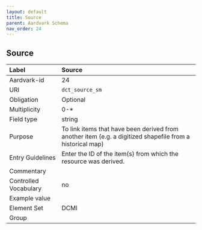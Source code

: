 ```yaml
---
layout: default
title: Source
parent: Aardvark Schema
nav_order: 24
---
```


## Source

| Label                 | Source                                                                                                   |
|:----------------------|:---------------------------------------------------------------------------------------------------------|
| Aardvark-id           | 24                                                                                                       |
| URI                   | `dct_source_sm`                                                                                          |
| Obligation            | Optional                                                                                                 |
| Multiplicity          | 0-*                                                                                                      |
| Field type            | string                                                                                                   |
| Purpose               | To link items that have been derived from another item (e.g. a digitized shapefile from a historical map) |
| Entry Guidelines      | Enter the ID of the item(s) from which the resource was derived.                                         |
| Commentary            |                                                                                                          |
| Controlled Vocabulary | no                                                                                                       |
| Example value         |                                                                                                          |
| Element Set           | DCMI                                                                                                     |
| Group                 |                                                                                                          |
